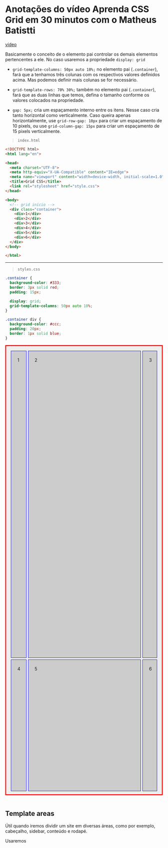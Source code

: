 # Anotações do vídeo Aprenda CSS Grid em 30 minutos com o Matheus Batistti
[vídeo](https://www.youtube.com/watch?v=8VapN6x897U)

Basicamente o conceito de o elemento pai controlar os demais elementos pertencentes a ele. No caso usaremos a propriedade `display: grid`

- `grid-template-columns: 50px auto 10%;` no elemento pai (`.container`), fará que a tenhamos três colunas com os respectivos valores definidos acima. Mas podemos definir mais colunas se for necessário.

- `grid-template-rows: 70% 30%;` também no elemento pai (`.container`), fará que as duas linhas que temos, defina o tamanho conforme os valores colocados na propriedade.

- `gap: 5px;` cria um espaçamento interno entre os itens. Nesse caso cria tanto horizontal como verticalmente. Caso queira apenas horizontalmente, use `grid-row-gap: 10px` para criar um espaçamento de 10 pixels, ou use `grid-column-gap: 15px` para criar um espaçamento de 15 pixels verticalmente.

>`index.html`
```html
<!DOCTYPE html>
<html lang="en">

<head>
  <meta charset="UTF-8">
  <meta http-equiv="X-UA-Compatible" content="IE=edge">
  <meta name="viewport" content="width=device-width, initial-scale=1.0">
  <title>Grid CSS</title>
  <link rel="stylesheet" href="style.css">
</head>

<body>
  <!-- grid início -->
  <div class="container">
    <div>1</div>
    <div>2</div>
    <div>3</div>
    <div>4</div>
    <div>5</div>
    <div>6</div>
  </div>
</body>

</html>
```
<hr>

>`styles.css`
```css
.container {
  background-color: #333;
  border: 3px solid red;
  padding: 15px;

  display: grid;
  grid-template-columns: 50px auto 10%;
}

.container div {
  background-color: #ccc;  
  padding: 20px;
  border: 1px solid blue;
}
```
<div class="container" style="
  background-color: #eee;
  border: 3px solid red;
  padding: 15px;
  display: grid;
  grid-template-columns: 50px auto 10%;
  height: 35vh;
  grid-template-rows: 70% 30%;
  gap: 5px"
>
    <div style="
      background-color: #ccc;  
      padding: 20px;
      border: 1px solid blue;
    ">1</div>
    <div style="
      background-color: #ccc;  
      padding: 20px;
      border: 1px solid blue;
    ">2</div>
    <div style="
      background-color: #ccc;  
      padding: 20px;
      border: 1px solid blue;
    ">3</div>
    <div style="
      background-color: #ccc;  
      padding: 20px;
      border: 1px solid blue;
    ">4</div>
    <div style="
      background-color: #ccc;  
      padding: 20px;
      border: 1px solid blue;
    ">5</div>
    <div style="
      background-color: #ccc;  
      padding: 20px;
      border: 1px solid blue;
    ">6</div>
    
  </div>
  <br />

## Template areas
Útil quando iremos dividir um site em diversas áreas, como por exemplo, cabeçalho, sidebar, conteúdo e rodapé.

Usaremos 

